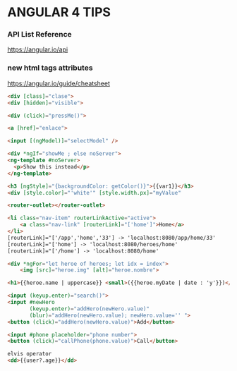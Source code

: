 # ANGULAR 4 TIPS

### API List Reference
https://angular.io/api

### new html tags attributes
https://angular.io/guide/cheatsheet

```html
<div [class]="clase">
<div [hidden]="visible">

<div (click)="pressMe()">

<a [href]="enlace">

<input [(ngModel)]="selectModel" />
```

```html
<div *ngIf="showMe ; else noServer">
<ng-template #noServer>
  <p>Show this instead</p>
</ng-template>
```

```html
<h3 [ngStyle]="{backgroundColor: getColor()}">{{var1}}</h3>
<div [style.color]="'white'" [style.width.px]="myValue"
```

```html
<router-outlet></router-outlet>
```
```html
<li class="nav-item" routerLinkActive="active">
    <a class="nav-link" [routerLink]="['home']">Home</a>
</li>
[routerLink]="['/app','home','33'] -> 'localhost:8080/app/home/33'
[routerLink]="['home'] -> 'localhost:8080/heroes/home'
[routerLink]="['/home'] -> 'localhost:8080/home'
```
```html
<div *ngFor="let heroe of heroes; let idx = index">
    <img [src]="heroe.img" [alt]="heroe.nombre">
```
```html
<h1>{{heroe.name | uppercase}} <small>({{heroe.myDate | date : 'y'}})</small></h1>
```

```html
<input (keyup.enter)="search()">
<input #newHero
       (keyup.enter)="addHero(newHero.value)"
       (blur)="addHero(newHero.value); newHero.value='' ">
<button (click)="addHero(newHero.value)">Add</button>
```

```html
<input #phone placeholder="phone number">
<button (click)="callPhone(phone.value)">Call</button>
```

```html
elvis operator
<dd>{{user?.age}}</dd>
```

```html
```
